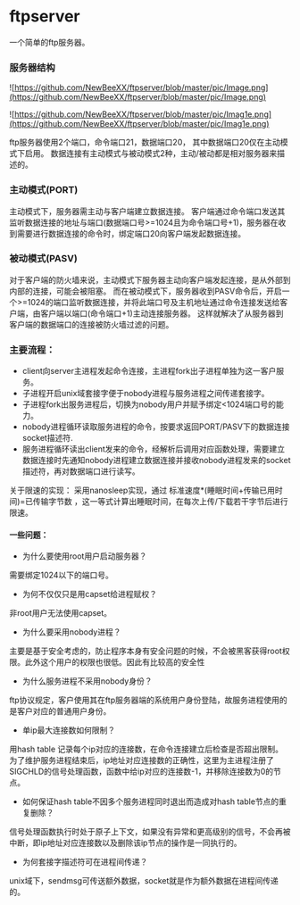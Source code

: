 # ftpserver
  一个简单的ftp服务器。

### 服务器结构
![https://github.com/NewBeeXX/ftpserver/blob/master/pic/Image.png](https://github.com/NewBeeXX/ftpserver/blob/master/pic/Image.png)

![https://github.com/NewBeeXX/ftpserver/blob/master/pic/Imag1e.png](https://github.com/NewBeeXX/ftpserver/blob/master/pic/Imag1e.png)


ftp服务器使用2个端口，命令端口21，数据端口20， 其中数据端口20仅在主动模式下启用。
数据连接有主动模式与被动模式2种，主动/被动都是相对服务器来描述的。

### 主动模式(PORT)

主动模式下，服务器需主动与客户端建立数据连接。 客户端通过命令端口发送其监听数据连接的地址与端口(数据端口号>=1024且为命令端口号+1)，服务器在收到需要进行数据连接的命令时，绑定端口20向客户端发起数据连接。

### 被动模式(PASV)

对于客户端的防火墙来说，主动模式下服务器主动向客户端发起连接，是从外部到内部的连接，可能会被阻塞。
而在被动模式下，服务器收到PASV命令后，开启一个>=1024的端口监听数据连接，并将此端口号及主机地址通过命令连接发送给客户端，由客户端以端口(命令端口+1)主动连接服务器。
这样就解决了从服务器到客户端的数据端口的连接被防火墙过滤的问题。


### 主要流程：

* client向server主进程发起命令连接，主进程fork出子进程单独为这一客户服务。
* 子进程开启unix域套接字便于nobody进程与服务进程之间传递套接字。
* 子进程fork出服务进程后，切换为nobody用户并赋予绑定<1024端口号的能力。
* nobody进程循环读取服务进程的命令，按要求返回PORT/PASV下的数据连接socket描述符.
* 服务进程循环读出client发来的命令，经解析后调用对应函数处理，需要建立数据连接时先通知nobody进程建立数据连接并接收nobody进程发来的socket描述符，再对数据端口进行读写。
    

关于限速的实现：
    采用nanosleep实现，通过 标准速度*(睡眠时间+传输已用时间)=已传输字节数 ，这一等式计算出睡眠时间，在每次上传/下载若干字节后进行限速。


#### 一些问题：
* 为什么要使用root用户启动服务器？

需要绑定1024以下的端口号。 

* 为何不仅仅只是用capset给进程赋权？

非root用户无法使用capset。

* 为什么要采用nobody进程？

主要是基于安全考虑的，防止程序本身有安全问题的时候，不会被黑客获得root权限。此外这个用户的权限也很低。因此有比较高的安全性


* 为什么服务进程不采用nobody身份？

ftp协议规定，客户使用其在ftp服务器端的系统用户身份登陆，故服务进程使用的是客户对应的普通用户身份。

* 单ip最大连接数如何限制？

用hash table 记录每个ip对应的连接数，在命令连接建立后检查是否超出限制。为了维护服务进程结束后，ip地址对应连接数的正确性，这里为主进程注册了SIGCHLD的信号处理函数，函数中给ip对应的连接数-1，并移除连接数为0的节点。

* 如何保证hash table不因多个服务进程同时退出而造成对hash table节点的重复删除？

信号处理函数执行时处于原子上下文，如果没有异常和更高级别的信号，不会再被中断，即ip地址对应连接数以及删除该ip节点的操作是一同执行的。


* 为何套接字描述符可在进程间传递？

unix域下，sendmsg可传送额外数据，socket就是作为额外数据在进程间传递的。




